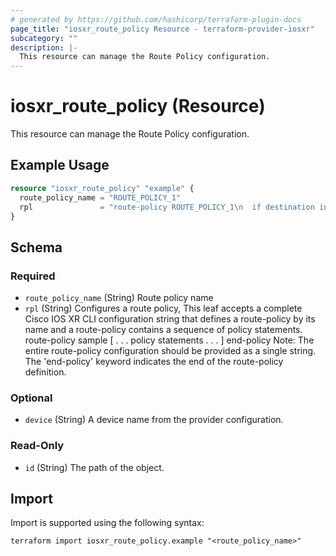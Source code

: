 ```yaml
---
# generated by https://github.com/hashicorp/terraform-plugin-docs
page_title: "iosxr_route_policy Resource - terraform-provider-iosxr"
subcategory: ""
description: |-
  This resource can manage the Route Policy configuration.
---
```


# iosxr_route_policy (Resource)

This resource can manage the Route Policy configuration.

## Example Usage

```terraform
resource "iosxr_route_policy" "example" {
  route_policy_name = "ROUTE_POLICY_1"
  rpl               = "route-policy ROUTE_POLICY_1\n  if destination in PREFIX_SET_1 then\n    set extcommunity rt (12345:1) additive\n  endif\n  pass\nend-policy\n"
}
```

<!-- schema generated by tfplugindocs -->
## Schema

### Required

- `route_policy_name` (String) Route policy name
- `rpl` (String) Configures a route policy, This leaf accepts a complete Cisco IOS XR CLI configuration string that defines a route-policy by its name and a route-policy contains a sequence of policy statements.  route-policy sample [ . . . policy statements . . . ] end-policy  Note: The entire route-policy configuration should be provided as a single string. The 'end-policy' keyword indicates the end of the route-policy definition.

### Optional

- `device` (String) A device name from the provider configuration.

### Read-Only

- `id` (String) The path of the object.

## Import

Import is supported using the following syntax:

```shell
terraform import iosxr_route_policy.example "<route_policy_name>"
```
